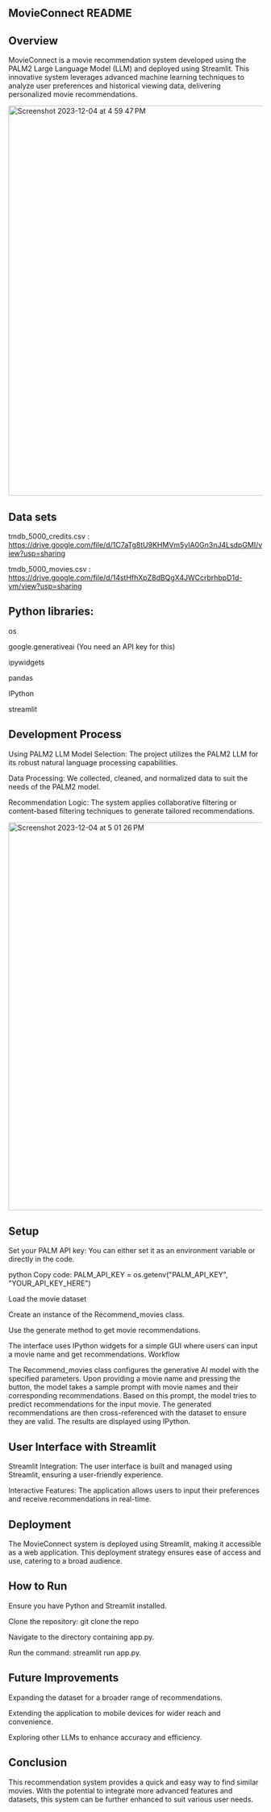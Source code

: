 ## MovieConnect README
## Overview
MovieConnect is a movie recommendation system developed using the PALM2 Large Language Model (LLM) and deployed using Streamlit. 
This innovative system leverages advanced machine learning techniques to analyze user preferences and historical viewing data, delivering personalized movie recommendations.


<img width="774" alt="Screenshot 2023-12-04 at 4 59 47 PM" src="https://github.com/shashankks0709/MovieConnect/assets/71184502/c2fba68c-233c-42c3-abf5-fc57179cb1bc">

## Data sets
tmdb_5000_credits.csv : https://drive.google.com/file/d/1C7aTg8tU9KHMVm5yIA0Gn3nJ4LsdpGMI/view?usp=sharing

tmdb_5000_movies.csv : https://drive.google.com/file/d/14stHfhXpZ8dBQgX4JWCcrbrhbpD1d-ym/view?usp=sharing

## Python libraries:
os

google.generativeai (You need an API key for this)

ipywidgets

pandas

IPython

streamlit 

## Development Process
Using PALM2 LLM
Model Selection: The project utilizes the PALM2 LLM for its robust natural language processing capabilities.

Data Processing: We collected, cleaned, and normalized data to suit the needs of the PALM2 model.

Recommendation Logic: The system applies collaborative filtering or content-based filtering techniques to generate tailored recommendations.

<img width="770" alt="Screenshot 2023-12-04 at 5 01 26 PM" src="https://github.com/shashankks0709/MovieConnect/assets/71184502/1b596891-454a-4abd-8d43-dd71758dbc2e">

## Setup

Set your PALM API key: You can either set it as an environment variable or directly in the code.

python Copy code: PALM_API_KEY = os.getenv("PALM_API_KEY", "YOUR_API_KEY_HERE")

Load the movie dataset

Create an instance of the Recommend_movies class.

Use the generate method to get movie recommendations.

The interface uses IPython widgets for a simple GUI where users can input a movie name and get recommendations.
Workflow

The Recommend_movies class configures the generative AI model with the specified parameters.
Upon providing a movie name and pressing the button, the model takes a sample prompt with movie names and their corresponding recommendations.
Based on this prompt, the model tries to predict recommendations for the input movie.
The generated recommendations are then cross-referenced with the dataset to ensure they are valid.
The results are displayed using IPython.


## User Interface with Streamlit
Streamlit Integration: The user interface is built and managed using Streamlit, ensuring a user-friendly experience.

Interactive Features: The application allows users to input their preferences and receive recommendations in real-time.
## Deployment
The MovieConnect system is deployed using Streamlit, making it accessible as a web application. This deployment strategy ensures ease of access and use, catering to a broad audience.

## How to Run
Ensure you have Python and Streamlit installed.

Clone the repository: git clone the repo

Navigate to the directory containing app.py.

Run the command: streamlit run app.py.

## Future Improvements
Expanding the dataset for a broader range of recommendations.

Extending the application to mobile devices for wider reach and convenience.

Exploring other LLMs to enhance accuracy and efficiency.


## Conclusion

This recommendation system provides a quick and easy way to find similar movies. With the potential to integrate more advanced features and datasets, this system can be further enhanced to suit various user needs.
